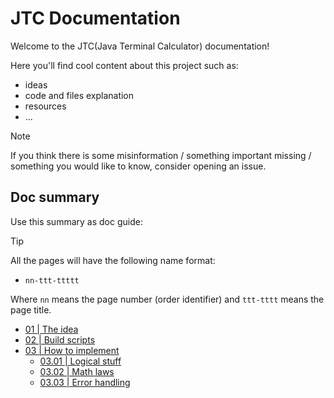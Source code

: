 JTC Documentation
=================

Welcome to the JTC(Java Terminal Calculator) documentation!

Here you'll find cool content about this project such as:
  - ideas
  - code and files explanation
  - resources
  - ...

> [!NOTE]
>
> If you think there is some misinformation / something important
> missing / something you would like to know, consider opening an
> issue.

Doc summary
-----------

Use this summary as doc guide:

> [!TIP]
>
> All the pages will have the following name format:
> - `nn-ttt-ttttt`
>
> Where `nn` means the page number (order identifier) and `ttt-tttt`
> means the page title.

- [01 | The idea][01-the-idea]
- [02 | Build scripts][02-build-scripts]
- [03 | How to implement][03-how-to-implement]
  - [03.01 | Logical stuff][03.01-logical-stuff]
  - [03.02 | Math laws][03.02-math-laws]
  - [03.03 | Error handling][03.03-error-handling]

<!-- pages link -->
[01-the-idea]: ./01-the-idea.md
[02-build-scripts]: ./02-build-scripts.md
[03-how-to-implement]: ./03-how-to-implement.md
[03.01-logical-stuff]: ./03.01-logical-stuff.md
[03.02-math-laws]: ./03.02-math-laws.md
[03.03-error-handling]: ./03.03-error-handling.md
